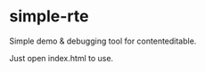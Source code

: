 simple-rte
==========

Simple demo &amp; debugging tool for contenteditable.

Just open index.html to use.
